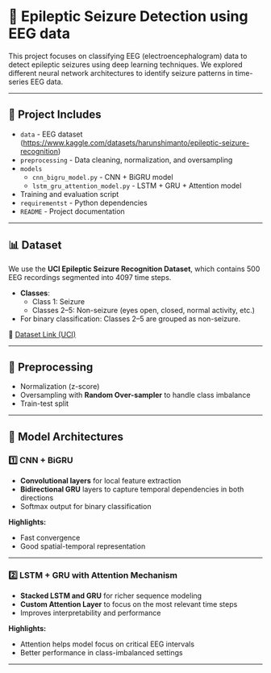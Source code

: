 # 🧠 Epileptic Seizure Detection using EEG data

This project focuses on classifying EEG (electroencephalogram) data to detect epileptic seizures using deep learning techniques. We explored different neural network architectures to identify seizure patterns in time-series EEG data.

---

## 📂 Project Includes

- `data` - EEG dataset (https://www.kaggle.com/datasets/harunshimanto/epileptic-seizure-recognition)
- `preprocessing` - Data cleaning, normalization, and oversampling
- `models`
  - `cnn_bigru_model.py` - CNN + BiGRU model
  - `lstm_gru_attention_model.py` - LSTM + GRU + Attention model
-  Training and evaluation script
- `requirementst` - Python dependencies
- `README` - Project documentation

---

## 📊 Dataset

We use the **UCI Epileptic Seizure Recognition Dataset**, which contains 500 EEG recordings segmented into 4097 time steps.

- **Classes**:
  - Class 1: Seizure
  - Classes 2–5: Non-seizure (eyes open, closed, normal activity, etc.)
- For binary classification: Classes 2–5 are grouped as non-seizure.

📎 [Dataset Link (UCI)](https://archive.ics.uci.edu/ml/datasets/Epileptic+Seizure+Recognition)

---

## 🧹 Preprocessing

- Normalization (z-score)
- Oversampling with **Random Over-sampler** to handle class imbalance
- Train-test split

---

## 🧠 Model Architectures

### 1️⃣ CNN + BiGRU

- **Convolutional layers** for local feature extraction
- **Bidirectional GRU** layers to capture temporal dependencies in both directions
-  Softmax output for binary classification

**Highlights:**
- Fast convergence
- Good spatial-temporal representation

---

### 2️⃣ LSTM + GRU with Attention Mechanism

- **Stacked LSTM and GRU** for richer sequence modeling
- **Custom Attention Layer** to focus on the most relevant time steps
- Improves interpretability and performance

**Highlights:**
- Attention helps model focus on critical EEG intervals
- Better performance in class-imbalanced settings

---



